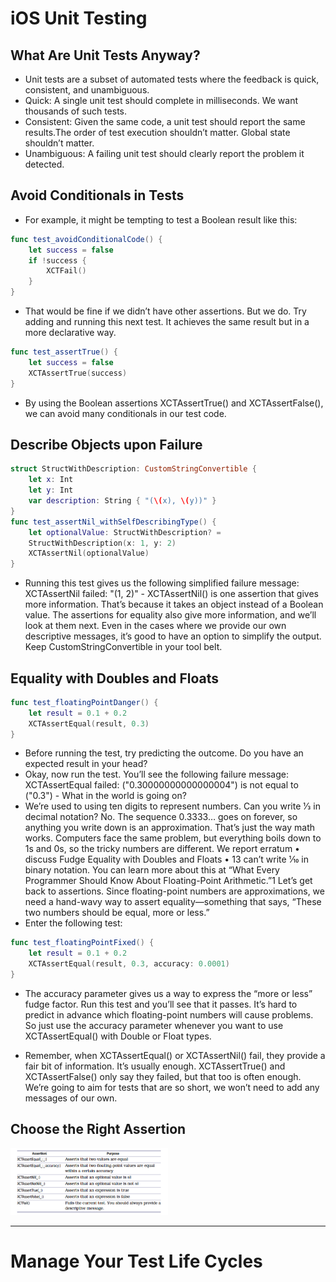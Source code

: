 # iOS Unit Testing

## What Are Unit Tests Anyway?
- Unit tests are a subset of automated tests where the feedback is quick, consistent, and unambiguous.
- Quick: A single unit test should complete in milliseconds. We want thousands of such tests.
- Consistent: Given the same code, a unit test should report the same results.The order of test execution shouldn’t matter. Global state shouldn’t matter.
- Unambiguous: A failing unit test should clearly report the problem it detected.

## Avoid Conditionals in Tests
- For example, it might be tempting to test a Boolean result like this:
```swift
func test_avoidConditionalCode() {
    let success = false
    if !success {
        XCTFail()
    }
}
```
- That would be fine if we didn’t have other assertions. But we do. Try adding and running this next test. It achieves the same result but in a more declarative way.
```swift
func test_assertTrue() {
    let success = false
    XCTAssertTrue(success)
}
```
- By using the Boolean assertions XCTAssertTrue() and XCTAssertFalse(), we can avoid
many conditionals in our test code.

## Describe Objects upon Failure
```swift
struct StructWithDescription: CustomStringConvertible {
    let x: Int
    let y: Int
    var description: String { "(\(x), \(y))" }
}
func test_assertNil_withSelfDescribingType() {
    let optionalValue: StructWithDescription? =
    StructWithDescription(x: 1, y: 2)
    XCTAssertNil(optionalValue)
}
```
- Running this test gives us the following simplified failure message: XCTAssertNil failed: "(1, 2)" - XCTAssertNil() is one assertion that gives more information. That’s because it takes an object instead of a Boolean value. The assertions for equality also give more information, and we’ll look at them next. Even in the cases where we provide our own descriptive messages, it’s good to have an option to simplify the output. Keep CustomStringConvertible in your tool belt.

## Equality with Doubles and Floats
```swift
func test_floatingPointDanger() {
    let result = 0.1 + 0.2
    XCTAssertEqual(result, 0.3)
}
```
- Before running the test, try predicting the outcome. Do you have an expected result in your head?
- Okay, now run the test. You’ll see the following failure message: XCTAssertEqual failed: ("0.30000000000000004") is not equal to ("0.3") - What in the world is going on?
- We’re used to using ten digits to represent numbers. Can you write 1⁄3 in decimal notation? No. The sequence 0.3333… goes on forever, so anything you write down is an approximation. That’s just the way math works. Computers face the same problem, but everything boils down to 1s and 0s, so the tricky numbers are different. We report erratum • discuss Fudge Equality with Doubles and Floats • 13 can’t write 1⁄10 in binary notation. You can learn more about this at “What Every Programmer Should Know About Floating-Point Arithmetic.”1 Let’s get back to assertions. Since floating-point numbers are approximations, we need a hand-wavy way to assert equality—something that says, “These two numbers should be equal, more or less.” 
- Enter the following test:
```swift 
func test_floatingPointFixed() {
    let result = 0.1 + 0.2
    XCTAssertEqual(result, 0.3, accuracy: 0.0001)
}
```

- The accuracy parameter gives us a way to express the “more or less” fudge factor. Run this test and you’ll see that it passes. It’s hard to predict in advance which floating-point numbers will cause problems. So just use the accuracy parameter whenever you want to use XCTAssertEqual() with Double or Float types.

- Remember, when XCTAssertEqual() or XCTAssertNil() fail, they provide a fair bit of information. It’s usually enough. XCTAssertTrue() and XCTAssertFalse() only say they failed, but that too is often enough. We’re going to aim for tests that are so short, we won’t need to add any messages of our own.

## Choose the Right Assertion
<img src="assets/assertions.png" width="50%" />

-------------------

# Manage Your Test Life Cycles
